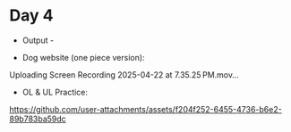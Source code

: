 # Day 4 

- Output - 

- Dog website (one piece version): 


Uploading Screen Recording 2025-04-22 at 7.35.25 PM.mov…


- OL & UL Practice:

https://github.com/user-attachments/assets/f204f252-6455-4736-b6e2-89b783ba59dc



